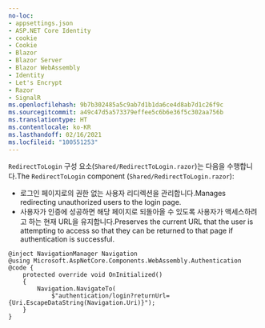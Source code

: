 ```yaml
---
no-loc:
- appsettings.json
- ASP.NET Core Identity
- cookie
- Cookie
- Blazor
- Blazor Server
- Blazor WebAssembly
- Identity
- Let's Encrypt
- Razor
- SignalR
ms.openlocfilehash: 9b7b302485a5c9ab7d1b1da6ce4d8ab7d1c26f9c
ms.sourcegitcommit: a49c47d5a573379effee5c6b6e36f5c302aa756b
ms.translationtype: HT
ms.contentlocale: ko-KR
ms.lasthandoff: 02/16/2021
ms.locfileid: "100551253"
---
```

<span data-ttu-id="4c0a9-101">`RedirectToLogin` 구성 요소(`Shared/RedirectToLogin.razor`)는 다음을 수행합니다.</span><span class="sxs-lookup"><span data-stu-id="4c0a9-101">The `RedirectToLogin` component (`Shared/RedirectToLogin.razor`):</span></span>

* <span data-ttu-id="4c0a9-102">로그인 페이지로의 권한 없는 사용자 리디렉션을 관리합니다.</span><span class="sxs-lookup"><span data-stu-id="4c0a9-102">Manages redirecting unauthorized users to the login page.</span></span>
* <span data-ttu-id="4c0a9-103">사용자가 인증에 성공하면 해당 페이지로 되돌아올 수 있도록 사용자가 액세스하려고 하는 현재 URL을 유지합니다.</span><span class="sxs-lookup"><span data-stu-id="4c0a9-103">Preserves the current URL that the user is attempting to access so that they can be returned to that page if authentication is successful.</span></span>

```razor
@inject NavigationManager Navigation
@using Microsoft.AspNetCore.Components.WebAssembly.Authentication
@code {
    protected override void OnInitialized()
    {
        Navigation.NavigateTo(
            $"authentication/login?returnUrl={Uri.EscapeDataString(Navigation.Uri)}");
    }
}
```
